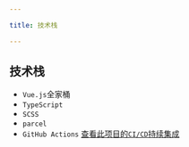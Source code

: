 ```yaml
---

title: 技术栈

---
```


## 技术栈

- `Vue.js`全家桶
- `TypeScript`
- `SCSS`
- `parcel`
- `GitHub Actions` [查看此项目的`CI/CD`持续集成](https://github.com/xmasuhai/vueel-demo/actions)
